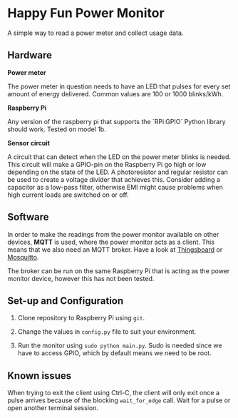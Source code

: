 # Happy Fun Power Monitor
A simple way to read a power meter and collect usage data.

## Hardware

**Power meter**

The power meter in question needs to have an LED that pulses for every set amount of energy delivered. Common values are 100 or 1000 blinks/kWh.

**Raspberry Pi**

Any version of the raspberry pi that supports the ´RPi.GPIO´ Python library should work. Tested on model 1b.

**Sensor circuit**

A circuit that can detect when the LED on the power meter blinks is needed. This circuit will make a GPIO-pin on the Raspberry Pi go high or low depending on the state of the LED. A photoresistor and regular resistor can be used to create a voltage divider that achieves this. Consider adding a capacitor as a low-pass filter, otherwise EMI might cause problems when high current loads are switched on or off.

## Software
In order to make the readings from the power monitor available on other devices, **MQTT** is used, where the power monitor acts as a client. This means that we also need an MQTT broker. Have a look at [Thingsboard](https://thingsboard.io/) or [Mosquitto](https://mosquitto.org/).

The broker can be run on the same Raspberry Pi that is acting as the power monitor device, however this has not been tested.

## Set-up and Configuration
1. Clone repository to Raspberry Pi using `git`.

2. Change the values in `config.py` file to suit your environment.

3. Run the monitor using `sudo python main.py`. Sudo is needed since we have to access GPIO, which by default means we need to be root.

## Known issues
When trying to exit the client using Ctrl-C, the client will only exit once a pulse arrives because of the blocking `wait_for_edge` call. Wait for a pulse or open another terminal session.
